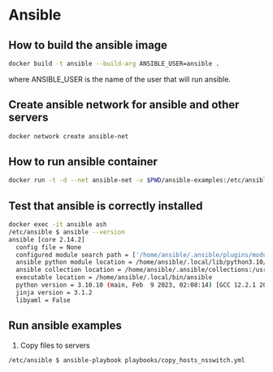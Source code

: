 # Ansible

## How to build the ansible image

```bash
docker build -t ansible --build-arg ANSIBLE_USER=ansible .
```

where ANSIBLE_USER is the name of the user that will run ansible.

## Create ansible network for ansible and other servers

```bash
docker network create ansible-net
```

## How to run ansible container

```bash
docker run -t -d --net ansible-net -v $PWD/ansible-examples:/etc/ansible -w /etc/ansible --name ansible ansible
```



## Test that ansible is correctly installed

```bash
docker exec -it ansible ash
/etc/ansible $ ansible --version
ansible [core 2.14.2]
  config file = None
  configured module search path = ['/home/ansible/.ansible/plugins/modules', '/usr/share/ansible/plugins/modules']
  ansible python module location = /home/ansible/.local/lib/python3.10/site-packages/ansible
  ansible collection location = /home/ansible/.ansible/collections:/usr/share/ansible/collections
  executable location = /home/ansible/.local/bin/ansible
  python version = 3.10.10 (main, Feb  9 2023, 02:08:14) [GCC 12.2.1 20220924] (/usr/bin/python3)
  jinja version = 3.1.2
  libyaml = False
```

## Run ansible examples

1. Copy files to servers

```ash
/etc/ansible $ ansible-playbook playbooks/copy_hosts_nsswitch.yml
```